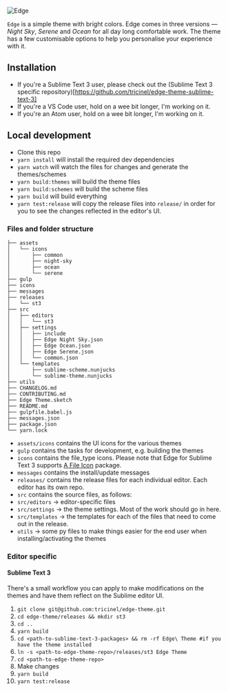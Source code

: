 ![Edge](https://i.imgur.com/KbIYmhD.png)

`Edge` is a simple theme with bright colors. Edge comes in three versions — *Night Sky*, *Serene* and *Ocean* for all day long comfortable work. The theme has a few customisable options to help you personalise your experience with it.

## Installation

* If you're a Sublime Text 3 user, please check out the (Sublime Text 3 specific repository)[https://github.com/tricinel/edge-theme-sublime-text-3]
* If you're a VS Code user, hold on a wee bit longer, I'm working on it.
* If you're an Atom user, hold on a wee bit longer, I'm working on it.

## Local development

* Clone this repo
* `yarn install` will install the required dev dependencies
* `yarn watch` will watch the files for changes and generate the themes/schemes
* `yarn build:themes` will build the theme files
* `yarn build:schemes` will build the scheme files
* `yarn build` will build everything
* `yarn test:release` will copy the release files into `release/` in order for you to see the changes reflected in the editor's UI.

### Files and folder structure

```
├── assets
│   └── icons
│       ├── common
│       ├── night-sky
│       ├── ocean
│       └── serene
├── gulp
├── icons
├── messages
├── releases
│   └── st3
├── src
│   ├── editors
│   │   └── st3
│   ├── settings
│   │   ├── include
│   │   ├── Edge Night Sky.json
│   │   ├── Edge Ocean.json
│   │   ├── Edge Serene.json
│   │   └── common.json
│   └── templates
│       ├── sublime-scheme.nunjucks
│       └── sublime-theme.nunjucks
├── utils
├── CHANGELOG.md
├── CONTRIBUTING.md
├── Edge Theme.sketch
├── README.md
├── gulpfile.babel.js
├── messages.json
├── package.json
└── yarn.lock
```

* `assets/icons` contains the UI icons for the various themes
* `gulp` contains the tasks for development, e.g. building the themes
* `icons` contains the file_type icons. Please note that Edge for Sublime Text 3 supports [A File Icon](https://github.com/ihodev/a-file-icon) package.
* `messages` contains the install/update messages
* `releases/` contains the release files for each individual editor. Each editor has its own repo.
* `src` contains the source files, as follows:
* `src/editors` -> editor-specific files
* `src/settings` -> the theme settings. Most of the work should go in here.
* `src/templates` -> the templates for each of the files that need to come out in the release.
* `utils` -> some py files to make things easier for the end user when installing/activating the themes

### Editor specific

#### Sublime Text 3

There's a small workflow you can apply to make modifications on the themes and have them reflect on the Sublime editor UI.

1. `git clone git@github.com:tricinel/edge-theme.git`
2. `cd edge-theme/releases && mkdir st3`
3. `cd ..`
4. `yarn build`
5. `cd <path-to-sublime-text-3-packages> && rm -rf Edge\ Theme #if you have the theme installed`
6. `ln -s <path-to-edge-theme-repo>/releases/st3 Edge Theme`
7. `cd <path-to-edge-theme-repo>`
8. Make changes
9. `yarn build`
10. `yarn test:release`
